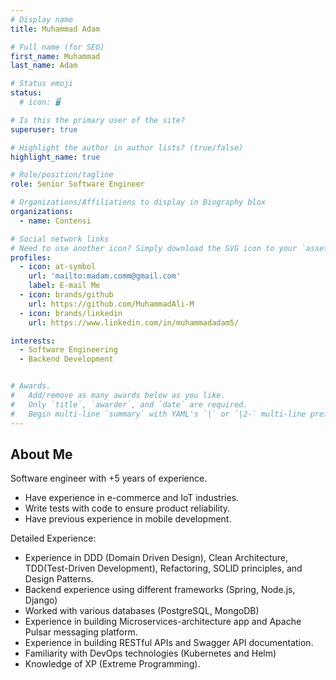 ```yaml
---
# Display name
title: Muhammad Adam

# Full name (for SEO)
first_name: Muhammad
last_name: Adam

# Status emoji
status:
  # icon: 🖥️

# Is this the primary user of the site?
superuser: true

# Highlight the author in author lists? (true/false)
highlight_name: true

# Role/position/tagline
role: Senior Software Engineer

# Organizations/Affiliations to display in Biography blox
organizations:
  - name: Contensi

# Social network links
# Need to use another icon? Simply download the SVG icon to your `assets/media/icons/` folder.
profiles:
  - icon: at-symbol
    url: 'mailto:madam.comm@gmail.com'
    label: E-mail Me
  - icon: brands/github
    url: https://github.com/MuhammadAli-M
  - icon: brands/linkedin
    url: https://www.linkedin.com/in/muhammadadam5/

interests:
  - Software Engineering
  - Backend Development


# Awards.
#   Add/remove as many awards below as you like.
#   Only `title`, `awarder`, and `date` are required.
#   Begin multi-line `summary` with YAML's `|` or `|2-` multi-line prefix and indent 2 spaces below.
---
```


## About Me

Software engineer with +5 years of experience. 
- Have experience in e-commerce and IoT industries.
- Write tests with code to ensure product reliability.
- Have previous experience in mobile development.

Detailed Experience:
- Experience in DDD (Domain Driven Design), Clean Architecture, TDD(Test-Driven Development), Refactoring, SOLID principles, and Design Patterns.
- Backend experience using different frameworks (Spring, Node.js, Django)
- Worked with various databases (PostgreSQL, MongoDB)
- Experience in building Microservices-architecture app and Apache Pulsar messaging platform.
- Experience in building RESTful APIs and Swagger API documentation.
- Familiarity with DevOps technologies (Kubernetes and Helm)
- Knowledge of XP (Extreme Programming).
